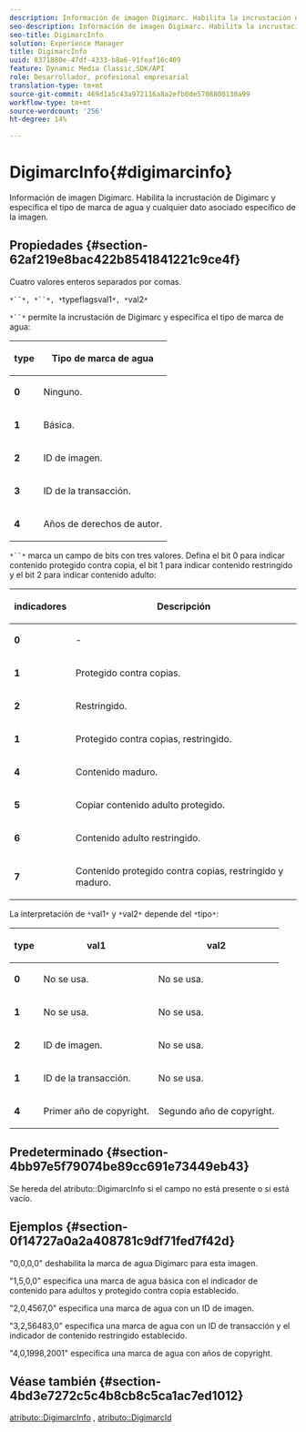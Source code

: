 ```yaml
---
description: Información de imagen Digimarc. Habilita la incrustación de Digimarc y especifica el tipo de marca de agua y cualquier dato asociado específico de la imagen.
seo-description: Información de imagen Digimarc. Habilita la incrustación de Digimarc y especifica el tipo de marca de agua y cualquier dato asociado específico de la imagen.
seo-title: DigimarcInfo
solution: Experience Manager
title: DigimarcInfo
uuid: 8371880e-47df-4333-b8a6-91feaf16c409
feature: Dynamic Media Classic,SDK/API
role: Desarrollador, profesional empresarial
translation-type: tm+mt
source-git-commit: 469d1a5c43a972116a8a2efb0de5708800130a99
workflow-type: tm+mt
source-wordcount: '256'
ht-degree: 14%

---
```



# DigimarcInfo{#digimarcinfo}

Información de imagen Digimarc. Habilita la incrustación de Digimarc y especifica el tipo de marca de agua y cualquier dato asociado específico de la imagen.

## Propiedades {#section-62af219e8bac422b8541841221c9ce4f}

Cuatro valores enteros separados por comas.

`*``*, *``*, *`typeflagsval1`*, *`val2`*`

`*``*` permite la incrustación de Digimarc y especifica el tipo de marca de agua:

<table id="table_3648951F14D94C5BAD097CFB783F1EE7"> 
 <thead> 
  <tr> 
   <th class="entry"> <p><span class="codeph"> <span class="varname"> type</span> </span> </p> </th> 
   <th class="entry"> <p><b>Tipo de marca de agua</b> </p> </th> 
  </tr> 
 </thead>
 <tbody> 
  <tr> 
   <td> <p><b>0</b> </p> </td> 
   <td> <p>Ninguno. </p> </td> 
  </tr> 
  <tr> 
   <td> <p><b>1</b> </p> </td> 
   <td> <p>Básica. </p> </td> 
  </tr> 
  <tr> 
   <td> <p><b>2</b> </p> </td> 
   <td> <p>ID de imagen. </p> </td> 
  </tr> 
  <tr> 
   <td> <p><b>3</b> </p> </td> 
   <td> <p>ID de la transacción. </p> </td> 
  </tr> 
  <tr> 
   <td> <p><b>4</b> </p> </td> 
   <td> <p>Años de derechos de autor. </p> </td> 
  </tr> 
 </tbody> 
</table>

`*``*` marca un campo de bits con tres valores. Defina el bit 0 para indicar contenido protegido contra copia, el bit 1 para indicar contenido restringido y el bit 2 para indicar contenido adulto:

<table id="table_00F218515FBE484F9D05CBAF14F9D045"> 
 <thead> 
  <tr> 
   <th class="entry"> <p><span class="codeph"> <span class="varname"> indicadores</span> </span> </p> </th> 
   <th class="entry"> <p><b>Descripción</b> </p> </th> 
  </tr> 
 </thead>
 <tbody> 
  <tr> 
   <td> <p><b>0</b> </p> </td> 
   <td> <p>- </p> </td> 
  </tr> 
  <tr> 
   <td> <p><b>1</b> </p> </td> 
   <td> <p>Protegido contra copias. </p> </td> 
  </tr> 
  <tr> 
   <td> <p><b>2</b> </p> </td> 
   <td> <p>Restringido. </p> </td> 
  </tr> 
  <tr> 
   <td> <p><b>1</b> </p> </td> 
   <td> <p>Protegido contra copias, restringido. </p> </td> 
  </tr> 
  <tr> 
   <td> <p><b>4</b> </p> </td> 
   <td> <p>Contenido maduro. </p> </td> 
  </tr> 
  <tr> 
   <td> <p><b>5</b> </p> </td> 
   <td> <p>Copiar contenido adulto protegido. </p> </td> 
  </tr> 
  <tr> 
   <td> <p><b>6</b> </p> </td> 
   <td> <p>Contenido adulto restringido. </p> </td> 
  </tr> 
  <tr> 
   <td> <p><b>7</b> </p> </td> 
   <td> <p>Contenido protegido contra copias, restringido y maduro. </p> </td> 
  </tr> 
 </tbody> 
</table>

La interpretación de `*`val1`*` y `*`val2`*` depende del `*`tipo`*`:

<table id="table_6B29F76BC1974C12AB7124BF84B29EC2"> 
 <thead> 
  <tr> 
   <th class="entry"> <p><span class="codeph"> <span class="varname"> type</span> </span> </p> </th> 
   <th class="entry"> <p><span class="codeph"> <span class="varname"> val1  </span> </span> </p> </th> 
   <th class="entry"> <p><span class="codeph"> <span class="varname"> val2  </span> </span> </p> </th> 
  </tr> 
 </thead>
 <tbody> 
  <tr> 
   <td> <p><b>0</b> </p> </td> 
   <td> <p>No se usa. </p> </td> 
   <td> <p>No se usa. </p> </td> 
  </tr> 
  <tr> 
   <td> <p><b>1</b> </p> </td> 
   <td> <p>No se usa. </p> </td> 
   <td> <p>No se usa. </p> </td> 
  </tr> 
  <tr> 
   <td> <p><b>2</b> </p> </td> 
   <td> <p>ID de imagen. </p> </td> 
   <td> <p>No se usa. </p> </td> 
  </tr> 
  <tr> 
   <td> <p><b>1</b> </p> </td> 
   <td> <p>ID de la transacción. </p> </td> 
   <td> <p>No se usa. </p> </td> 
  </tr> 
  <tr> 
   <td> <p><b>4</b> </p> </td> 
   <td> <p>Primer año de copyright. </p> </td> 
   <td> <p>Segundo año de copyright. </p> </td> 
  </tr> 
 </tbody> 
</table>

## Predeterminado {#section-4bb97e5f79074be89cc691e73449eb43}

Se hereda del atributo::DigimarcInfo si el campo no está presente o si está vacío.

## Ejemplos {#section-0f14727a0a2a408781c9df71fed7f42d}

&quot;0,0,0,0&quot; deshabilita la marca de agua Digimarc para esta imagen.

&quot;1,5,0,0&quot; especifica una marca de agua básica con el indicador de contenido para adultos y protegido contra copia establecido.

&quot;2,0,4567,0&quot; especifica una marca de agua con un ID de imagen.

&quot;3,2,56483,0&quot; especifica una marca de agua con un ID de transacción y el indicador de contenido restringido establecido.

&quot;4,0,1998,2001&quot; especifica una marca de agua con años de copyright.

## Véase también {#section-4bd3e7272c5c4b8cb8c5ca1ac7ed1012}

[atributo::DigimarcInfo](../../../../../../is-api/image-catalog/image-serving-api-ref/c-image-catalog-reference/c-attributes-reference/r-digimarcinfo.md#reference-de88636cb9b4435a94e3d0a80f072667) ,  [atributo::DigimarcId](../../../../../../is-api/image-catalog/image-serving-api-ref/c-image-catalog-reference/c-attributes-reference/r-digimarcid.md#reference-33e3eca7f1874510904e5c8645cecd68)
